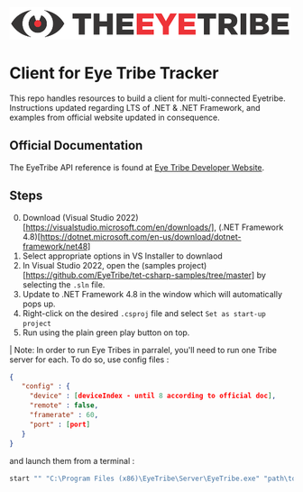 ![The Eye Tribe](tet_logo.png)

Client for Eye Tribe Tracker
====

This repo handles resources to build a client for multi-connected Eyetribe. Instructions updated regarding LTS of .NET & .NET Framework, and examples from official website updated in consequence.

Official Documentation
----

The EyeTribe API reference is found at [Eye Tribe Developer Website](http://dev.theeyetribe.com/api/).


Steps
----

0. Download (Visual Studio 2022)[https://visualstudio.microsoft.com/en/downloads/], (.NET Framework 4.8)[https://dotnet.microsoft.com/en-us/download/dotnet-framework/net48]
1. Select appropriate options in VS Installer to downlaod
2. In Visual Studio 2022, open the (samples project)[https://github.com/EyeTribe/tet-csharp-samples/tree/master] by selecting the ``.sln`` file.
3. Update to .NET Framework 4.8 in the window which will automatically pops up.
4. Right-click on the desired ``.csproj`` file and select ``Set as start-up project``
5. Run using the plain green play button on top. 

| Note: In order to run Eye Tribes in parralel, you'll need to run one Tribe server for each. To do so, use config files :

```json
{
   "config" : {
     "device" : [deviceIndex - until 8 according to official doc],
     "remote" : false,
     "framerate" : 60,
     "port" : [port]   
   }
}
```

and launch them from a terminal :
```bash
start "" "C:\Program Files (x86)\EyeTribe\Server\EyeTribe.exe" "path\to\config\file\EyeTribe2.cfg"
```